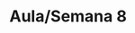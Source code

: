 # Aula/Semana 8

<!--

  ██████╗ ███████╗███╗   ██╗███████╗██████╗  █████╗ ██╗     ██╗███████╗ █████╗  ██████╗ █████╗  ██████╗     ███████╗
 ██╔════╝ ██╔════╝████╗  ██║██╔════╝██╔══██╗██╔══██╗██║     ██║╚══███╔╝██╔══██╗██╔════╝██╔══██╗██╔═══██╗    ██╔════╝
 ██║  ███╗█████╗  ██╔██╗ ██║█████╗  ██████╔╝███████║██║     ██║  ███╔╝ ███████║██║     ███████║██║   ██║    █████╗
 ██║   ██║██╔══╝  ██║╚██╗██║██╔══╝  ██╔══██╗██╔══██║██║     ██║ ███╔╝  ██╔══██║██║     ██╔══██║██║   ██║    ██╔══╝
 ╚██████╔╝███████╗██║ ╚████║███████╗██║  ██║██║  ██║███████╗██║███████╗██║  ██║╚██████╗██║  ██║╚██████╔╝    ███████╗
  ╚═════╝ ╚══════╝╚═╝  ╚═══╝╚══════╝╚═╝  ╚═╝╚═╝  ╚═╝╚══════╝╚═╝╚══════╝╚═╝  ╚═╝ ╚═════╝╚═╝  ╚═╝ ╚═════╝     ╚══════╝

 ███████╗███████╗██████╗ ███████╗ ██████╗██╗ █████╗ ██╗     ██╗███████╗ █████╗  ██████╗ █████╗  ██████╗
 ██╔════╝██╔════╝██╔══██╗██╔════╝██╔════╝██║██╔══██╗██║     ██║╚══███╔╝██╔══██╗██╔════╝██╔══██╗██╔═══██╗
 █████╗  ███████╗██████╔╝█████╗  ██║     ██║███████║██║     ██║  ███╔╝ ███████║██║     ███████║██║   ██║
 ██╔══╝  ╚════██║██╔═══╝ ██╔══╝  ██║     ██║██╔══██║██║     ██║ ███╔╝  ██╔══██║██║     ██╔══██║██║   ██║
 ███████╗███████║██║     ███████╗╚██████╗██║██║  ██║███████╗██║███████╗██║  ██║╚██████╗██║  ██║╚██████╔╝
 ╚══════╝╚══════╝╚═╝     ╚══════╝ ╚═════╝╚═╝╚═╝  ╚═╝╚══════╝╚═╝╚══════╝╚═╝  ╚═╝ ╚═════╝╚═╝  ╚═╝ ╚═════╝

-->

<!--

 ██╗  ██╗███████╗██████╗  █████╗ ███╗   ██╗ ██████╗ █████╗
 ██║  ██║██╔════╝██╔══██╗██╔══██╗████╗  ██║██╔════╝██╔══██╗
 ███████║█████╗  ██████╔╝███████║██╔██╗ ██║██║     ███████║
 ██╔══██║██╔══╝  ██╔══██╗██╔══██║██║╚██╗██║██║     ██╔══██║
 ██║  ██║███████╗██║  ██║██║  ██║██║ ╚████║╚██████╗██║  ██║
 ╚═╝  ╚═╝╚══════╝╚═╝  ╚═╝╚═╝  ╚═╝╚═╝  ╚═══╝ ╚═════╝╚═╝  ╚═╝


-->

<!--

 ██████╗  ██████╗ ██╗     ██╗███╗   ███╗ ██████╗ ██████╗ ███████╗██╗███████╗███╗   ███╗ ██████╗
 ██╔══██╗██╔═══██╗██║     ██║████╗ ████║██╔═══██╗██╔══██╗██╔════╝██║██╔════╝████╗ ████║██╔═══██╗
 ██████╔╝██║   ██║██║     ██║██╔████╔██║██║   ██║██████╔╝█████╗  ██║███████╗██╔████╔██║██║   ██║
 ██╔═══╝ ██║   ██║██║     ██║██║╚██╔╝██║██║   ██║██╔══██╗██╔══╝  ██║╚════██║██║╚██╔╝██║██║   ██║
 ██║     ╚██████╔╝███████╗██║██║ ╚═╝ ██║╚██████╔╝██║  ██║██║     ██║███████║██║ ╚═╝ ██║╚██████╔╝
 ╚═╝      ╚═════╝ ╚══════╝╚═╝╚═╝     ╚═╝ ╚═════╝ ╚═╝  ╚═╝╚═╝     ╚═╝╚══════╝╚═╝     ╚═╝ ╚═════╝

 ██████╗  ██████╗ ██████╗
 ██╔══██╗██╔═══██╗██╔══██╗
 ██████╔╝██║   ██║██████╔╝
 ██╔═══╝ ██║   ██║██╔══██╗
 ██║     ╚██████╔╝██║  ██║
 ╚═╝      ╚═════╝ ╚═╝  ╚═╝

 ███████╗██╗   ██╗██████╗ ████████╗██╗██████╗  █████╗  ██████╗ ███████╗███╗   ███╗
 ██╔════╝██║   ██║██╔══██╗╚══██╔══╝██║██╔══██╗██╔══██╗██╔════╝ ██╔════╝████╗ ████║
 ███████╗██║   ██║██████╔╝   ██║   ██║██████╔╝███████║██║  ███╗█████╗  ██╔████╔██║
 ╚════██║██║   ██║██╔══██╗   ██║   ██║██╔═══╝ ██╔══██║██║   ██║██╔══╝  ██║╚██╔╝██║
 ███████║╚██████╔╝██████╔╝   ██║   ██║██║     ██║  ██║╚██████╔╝███████╗██║ ╚═╝ ██║
 ╚══════╝ ╚═════╝ ╚═════╝    ╚═╝   ╚═╝╚═╝     ╚═╝  ╚═╝ ╚═════╝ ╚══════╝╚═╝     ╚═╝


-->
